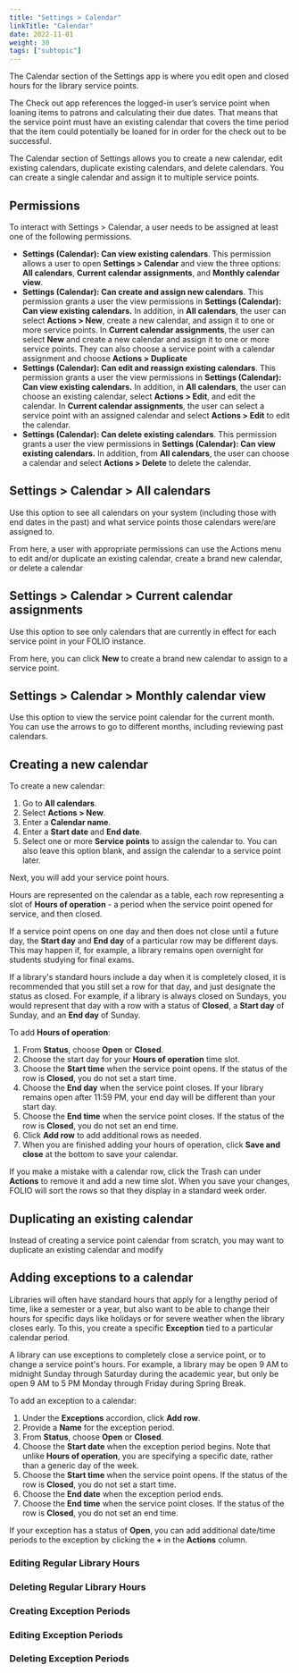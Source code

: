```yaml
---
title: "Settings > Calendar"
linkTitle: "Calendar"
date: 2022-11-01
weight: 30
tags: ["subtopic"]
---
```


The Calendar section of the Settings app is where you edit open and closed hours for the library service points. 

The Check out app references the logged-in user’s service point when loaning items to patrons and calculating their due dates. That means that the service point must have an existing calendar that covers the time period that the item could potentially be loaned for in order for the check out to be successful.

The Calendar section of Settings allows you to create a new calendar, edit existing calendars, duplicate existing calendars, and delete calendars. You can create a single calendar and assign it to multiple service points.

## Permissions

To interact with Settings > Calendar, a user needs to be assigned at least one of the following permissions.

* **Settings (Calendar): Can view existing calendars**. This permission allows a user to open **Settings \> Calendar** and view the three options: **All calendars**, **Current calendar assignments**, and **Monthly calendar view**.
* **Settings (Calendar): Can create and assign new calendars**. This permission grants a user the view permissions in **Settings (Calendar): Can view existing calendars.** In addition, in **All calendars**, the user can select **Actions \> New**, create a new calendar, and assign it to one or more service points. In **Current calendar assignments**, the user can select **New** and create a new calendar and assign it to one or more service points. They can also choose a service point with a calendar assignment and choose **Actions \> Duplicate**
* **Settings (Calendar): Can edit and reassign existing calendars**. This permission grants a user the view permissions in **Settings (Calendar): Can view existing calendars.** In addition, in **All calendars**, the user can choose an existing calendar, select **Actions \> Edit**, and edit the calendar. In **Current calendar assignments**, the user can select a service point with an assigned calendar and select **Actions \> Edit** to edit the calendar.
* **Settings (Calendar): Can delete existing calendars**. This permission grants a user the view permissions in **Settings (Calendar): Can view existing calendars.** In addition, from **All calendars**, the user can choose a calendar and select **Actions \> Delete** to delete the calendar.


## Settings > Calendar > All calendars

Use this option to see all calendars on your system (including those with end dates in the past) and what service points those calendars were/are assigned to.

From here, a user with appropriate permissions can use the Actions menu to edit and/or duplicate an existing calendar, create a brand new calendar, or delete a calendar

## Settings > Calendar > Current calendar assignments

Use this option to see only calendars that are currently in effect for each service point in your FOLIO instance.

From here, you can click **New** to create a brand new calendar to assign to a service point.

## Settings > Calendar > Monthly calendar view

Use this option to view the service point calendar for the current month. You can use the arrows to go to different months, including reviewing past calendars.

## Creating a new calendar

To create a new calendar:

1. Go to **All calendars**.
2. Select **Actions \> New**. 
3. Enter a **Calendar name**. 
4. Enter a **Start date** and **End date**.
5. Select one or more **Service points** to assign the calendar to. You can also leave this option blank, and assign the calendar to a service point later.

Next, you will add your service point hours.

Hours are represented on the calendar as a table, each row representing a slot of **Hours of operation** - a period when the service point opened for service, and then closed. 

If a service point opens on one day and then does not close until a future day, the **Start day** and **End day** of a particular row may be different days. This may happen if, for example, a library remains open overnight for students studying for final exams.

If a library's standard hours include a day when it is completely closed, it is recommended that you still set a row for that day, and just designate the status as closed. For example, if a library is always closed on Sundays, you would represent that day with a row with a status of **Closed**, a **Start day** of Sunday, and an **End day** of Sunday.

To add **Hours of operation**:

1. From **Status**, choose **Open** or **Closed**. 
2. Choose the start day for your **Hours of operation** time slot.
3. Choose the **Start time** when the service point opens. If the status of the row is **Closed**, you do not set a start time.
4. Choose the **End day** when the service point closes. If your library remains open after 11:59 PM, your end day will be different than your start day.
5. Choose the **End time** when the service point closes. If the status of the row is **Closed**, you do not set an end time.
6. Click **Add row** to add additional rows as needed.
7. When you are finished adding your hours of operation, click **Save and close** at the bottom to save your calendar.

If you make a mistake with a calendar row, click the Trash can under **Actions** to remove it and add a new time slot. When you save your changes, FOLIO will sort the rows so that they display in a standard week order.

## Duplicating an existing calendar

Instead of creating a service point calendar from scratch, you may want to duplicate an existing calendar and modify 

## Adding exceptions to a calendar

Libraries will often have standard hours that apply for a lengthy period of time, like a semester or a year, but also want to be able to change their hours for specific days like holidays or for severe weather when the library closes early. To this, you create a specific **Exception** tied to a particular calendar period.

A library can use exceptions to completely close a service point, or to change a service point's hours. For example, a library may be open 9 AM to midnight Sunday through Saturday during the academic year, but only be open 9 AM to 5 PM Monday through Friday during Spring Break. 

To add an exception to a calendar:
1. Under the **Exceptions** accordion, click **Add row**.
2. Provide a **Name** for the exception period.
3. From **Status**, choose **Open** or **Closed**.
4. Choose the **Start date** when the exception period begins. Note that unlike **Hours of operation**, you are specifying a specific date, rather than a generic day of the week.
5. Choose the **Start time** when the service point opens. If the status of the row is **Closed**, you do not set a start time.
6. Choose the **End date** when the exception period ends. 
7. Choose the **End time** when the service point closes. If the status of the row is **Closed**, you do not set an end time.

If your exception has a status of **Open**, you can add additional date/time periods to the exception by clicking the **+** in the **Actions** column.









### Editing Regular Library Hours


### Deleting Regular Library Hours


### Creating Exception Periods
### Editing Exception Periods


### Deleting Exception Periods
